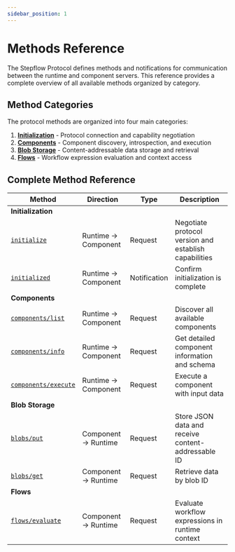 ```yaml
---
sidebar_position: 1
---
```


# Methods Reference

The Stepflow Protocol defines methods and notifications for communication between the runtime and component servers. This reference provides a complete overview of all available methods organized by category.

## Method Categories

The protocol methods are organized into four main categories:

1. **[Initialization](./initialization.md)** - Protocol connection and capability negotiation
2. **[Components](./components.md)** - Component discovery, introspection, and execution
3. **[Blob Storage](./blobs.md)** - Content-addressable data storage and retrieval
4. **[Flows](./flows.md)** - Workflow expression evaluation and context access

## Complete Method Reference

| Method | Direction | Type | Description |
|--------|-----------|------|-------------|
| **Initialization** | | | |
| [`initialize`](./initialization.md#initialize-method) | Runtime → Component | Request | Negotiate protocol version and establish capabilities |
| [`initialized`](./initialization.md#initialized-notification) | Runtime → Component | Notification | Confirm initialization is complete |
| **Components** | | | |
| [`components/list`](./components.md#componentslist-method) | Runtime → Component | Request | Discover all available components |
| [`components/info`](./components.md#componentsinfo-method) | Runtime → Component | Request | Get detailed component information and schema |
| [`components/execute`](./components.md#componentsexecute-method) | Runtime → Component | Request | Execute a component with input data |
| **Blob Storage** | | | |
| [`blobs/put`](./blobs.md#blobsput-method) | Component → Runtime | Request | Store JSON data and receive content-addressable ID |
| [`blobs/get`](./blobs.md#blobsget-method) | Component → Runtime | Request | Retrieve data by blob ID |
| **Flows** | | | |
| [`flows/evaluate`](./flows.md#flowsevaluate-method) | Component → Runtime | Request | Evaluate workflow expressions in runtime context |